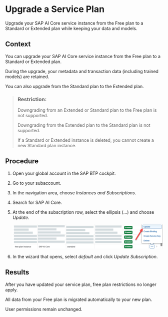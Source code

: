 <!-- loio924f892e67b7443fbb4476b3e81959b2 -->

# Upgrade a Service Plan

Upgrade your SAP AI Core service instance from the Free plan to a Standard or Extended plan while keeping your data and models.



<a name="loio924f892e67b7443fbb4476b3e81959b2__context_s4t_fnn_lgc"/>

## Context

You can upgrade your SAP AI Core service instance from the Free plan to a Standard or Extended plan.

During the upgrade, your metadata and transaction data \(including trained models\) are retained.

You can also upgrade from the Standard plan to the Extended plan.

> ### Restriction:  
> Downgrading from an Extended or Standard plan to the Free plan is not supported.
> 
> Downgrading from the Extended plan to the Standard plan is not supported.
> 
> If a Standard or Extended instance is deleted, you cannot create a new Standard plan instance.



<a name="loio924f892e67b7443fbb4476b3e81959b2__steps_qtp_xmn_15b"/>

## Procedure

1.  Open your global account in the SAP BTP cockpit.

2.  Go to your subaccount.

3.  In the navigation area, choose *Instances and Subscriptions*.

4.  Search for SAP AI Core.

5.  At the end of the subscription row, select the ellipsis \(…\) and choose *Update*.

    ![](images/upgrade_free_tier_27775d6.jpg)

6.  In the wizard that opens, select *default* and click *Update Subscription*.




<a name="loio924f892e67b7443fbb4476b3e81959b2__result_yjn_tnn_lgc"/>

## Results

After you have updated your service plan, free plan restrictions no longer apply.

All data from your Free plan is migrated automatically to your new plan.

User permissions remain unchanged.

